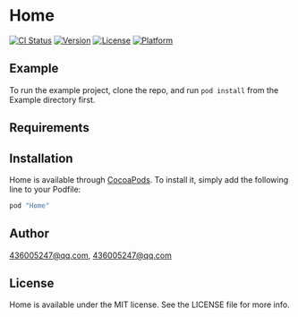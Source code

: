 # Home

[![CI Status](http://img.shields.io/travis/436005247@qq.com/Home.svg?style=flat)](https://travis-ci.org/436005247@qq.com/Home)
[![Version](https://img.shields.io/cocoapods/v/Home.svg?style=flat)](http://cocoapods.org/pods/Home)
[![License](https://img.shields.io/cocoapods/l/Home.svg?style=flat)](http://cocoapods.org/pods/Home)
[![Platform](https://img.shields.io/cocoapods/p/Home.svg?style=flat)](http://cocoapods.org/pods/Home)

## Example

To run the example project, clone the repo, and run `pod install` from the Example directory first.

## Requirements

## Installation

Home is available through [CocoaPods](http://cocoapods.org). To install
it, simply add the following line to your Podfile:

```ruby
pod "Home"
```

## Author

436005247@qq.com, 436005247@qq.com

## License

Home is available under the MIT license. See the LICENSE file for more info.
